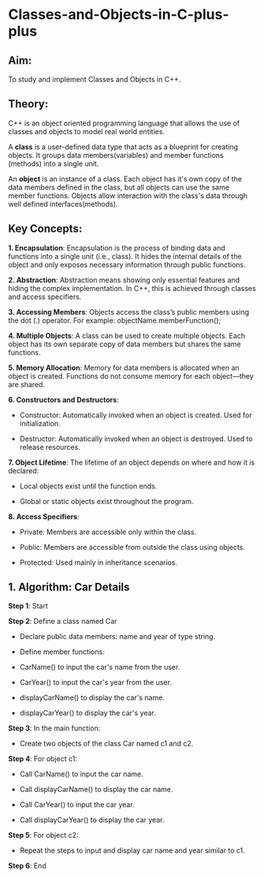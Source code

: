 # Classes-and-Objects-in-C-plus-plus

## Aim:

To study and implement Classes and Objects in C++.

## Theory:

C++ is an object oriented programming language that allows the use of classes and objects to model real world entities.

A **class** is a user-defined data type that acts as a blueprint for creating objects. It groups data members(variables) and member functions (methods) into a single unit.

An **object** is an instance of a class. Each object has it's own copy of the data members defined in the class, but all objects can use the same member functions. Objects allow interaction with the class's data through well defined interfaces(methods).

## Key Concepts:

**1. Encapsulation**:
Encapsulation is the process of binding data and functions into a single unit (i.e., class). It hides the internal details of the object and only exposes necessary information through public functions.

**2. Abstraction**:
Abstraction means showing only essential features and hiding the complex implementation. In C++, this is achieved through classes and access specifiers.

**3. Accessing Members**:
Objects access the class’s public members using the dot (.) operator. For example:
objectName.memberFunction();

**4. Multiple Objects**:
A class can be used to create multiple objects. Each object has its own separate copy of data members but shares the same functions.

**5. Memory Allocation**:
Memory for data members is allocated when an object is created. Functions do not consume memory for each object—they are shared.

**6. Constructors and Destructors**:

- Constructor: Automatically invoked when an object is created. Used for initialization.

- Destructor: Automatically invoked when an object is destroyed. Used to release resources.

**7. Object Lifetime**:
The lifetime of an object depends on where and how it is declared:

- Local objects exist until the function ends.

- Global or static objects exist throughout the program.

**8. Access Specifiers**:

- Private: Members are accessible only within the class.

- Public: Members are accessible from outside the class using objects.

- Protected: Used mainly in inheritance scenarios.

## 1. Algorithm: Car Details

**Step 1**: Start

**Step 2**: Define a class named Car

- Declare public data members: name and year of type string.

- Define member functions:

- CarName() to input the car's name from the user.

- CarYear() to input the car's year from the user.

- displayCarName() to display the car's name.

- displayCarYear() to display the car's year.

**Step 3**: In the main function:

- Create two objects of the class Car named c1 and c2.

**Step 4**: For object c1:

- Call CarName() to input the car name.

- Call displayCarName() to display the car name.

- Call CarYear() to input the car year.

- Call displayCarYear() to display the car year.

**Step 5**: For object c2:

- Repeat the steps to input and display car name and year similar to c1.

**Step 6**: End


  
